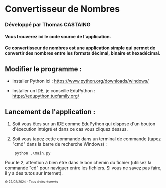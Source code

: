 # Convertisseur de Nombres

### Développé par Thomas CASTAING

#### Vous trouverez ici le code source de l'application.

#### Ce convertisseur de nombres est une application simple qui permet de convertir des nombres entre les formats décimal, binaire et hexadécimal.

Modifier le programme :
------------------

- Installer Python ici : https://www.python.org/downloads/windows/

- Installer un IDE, je conseille EduPython : https://edupython.tuxfamily.org/


Lancement de l'application :
------------------
1. Soit vous êtes sur un IDE comme EduPython qui dispose d'un bouton d'éxecution intégré et dans ce cas vous cliquez dessus.
2. Soit vous tapez cette commande dans un terminal de commande (tapez "cmd" dans la barre de recherche Windows) : 
        
        python .\main.py

Pour le 2, attention à bien être dans le bon chemin du fichier (utilisez la commande "cd" pour naviguer entre les fichiers.
Si vous ne savez pas faire, il y a des tutos sur Internet).


<small> <small> © 22/02/2024 - Tous droits réservés